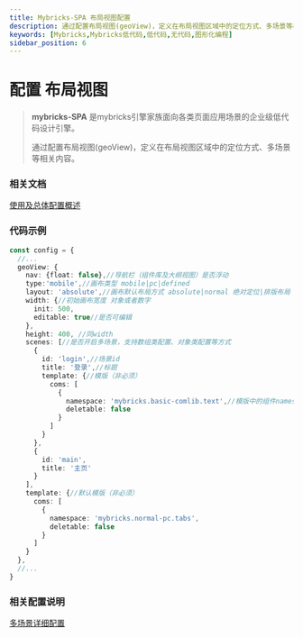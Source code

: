 ```yaml
---
title: Mybricks-SPA 布局视图配置
description: 通过配置布局视图(geoView)，定义在布局视图区域中的定位方式、多场景等相关内容
keywords: [Mybricks,Mybricks低代码,低代码,无代码,图形化编程]
sidebar_position: 6
---
```


# 配置 布局视图

>**mybricks-SPA** 是mybricks引擎家族面向各类页面应用场景的企业级低代码设计引擎。
>
> 通过配置布局视图(geoView)，定义在布局视图区域中的定位方式、多场景等相关内容。
>

### 相关文档
[使用及总体配置概述](../00-config-overview/index.md)<br/>


### 代码示例

```typescript jsx
const config = {
  //...
  geoView: {
    nav: {float: false},//导航栏（组件库及大纲视图）是否浮动
    type:'mobile',//画布类型 mobile|pc|defined
    layout: 'absolute',//画布默认布局方式 absolute|normal 绝对定位|排版布局
    width: {//初始画布宽度 对象或者数字
      init: 500,
      editable: true//是否可编辑
    },
    height: 400, //同width
    scenes: [//是否开启多场景，支持数组类配置、对象类配置等方式
      {
        id: 'login',//场景id
        title: '登录',//标题
        template: {//模版（非必须）
          coms: [
            {
              namespace: 'mybricks.basic-comlib.text',//模版中的组件namespace
              deletable: false
            }
          ]
        }
      },
      {
        id: 'main',
        title: '主页'
      }
    ],
    template: {//默认模版（非必须）
      coms: [
        {
          namespace: 'mybricks.normal-pc.tabs',
          deletable: false
        }
      ]
    }
  },
  //...
}
```

### 相关配置说明
[多场景详细配置](../06-1-config-scenes/index.md)<br/>
